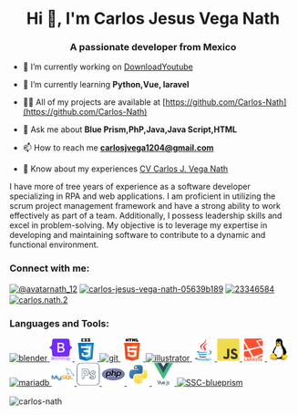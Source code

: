 <h1 align="center">Hi 👋, I'm Carlos Jesus Vega Nath</h1>
<h3 align="center">A passionate developer from Mexico</h3>

- 🔭 I’m currently working on [DownloadYoutube](https://github.com/Carlos-Nath/DownloadYoutube)

- 🌱 I’m currently learning **Python,Vue, laravel**

- 👨‍💻 All of my projects are available at [https://github.com/Carlos-Nath](https://github.com/Carlos-Nath)

- 💬 Ask me about **Blue Prism,PhP,Java,Java Script,HTML**

- 📫 How to reach me **carlosjvega1204@gmail.com**

- 📄 Know about my experiences [CV Carlos J. Vega Nath](https://github.com/Carlos-Nath/Carlos-Nath/blob/main/CV_Carlos_Jesus_Vega_Nath.pdf)

I have more of tree years of experience as a software developer specializing in RPA and web applications. I am proficient in utilizing the scrum project management framework and have a strong ability to work effectively as part of a team. Additionally, I possess leadership skills and excel in problem-solving. My objective is to leverage my expertise in developing and maintaining software to contribute to a dynamic and functional environment.

<h3 align="left">Connect with me:</h3>
<p align="left">
<a href="https://twitter.com/@avatarnath_12" target="blank"><img align="center" src="https://raw.githubusercontent.com/rahuldkjain/github-profile-readme-generator/master/src/images/icons/Social/twitter.svg" alt="@avatarnath_12" height="30" width="40" /></a>
<a href="https://linkedin.com/in/carlos-jesus-vega-nath-05639b189" target="blank"><img align="center" src="https://raw.githubusercontent.com/rahuldkjain/github-profile-readme-generator/master/src/images/icons/Social/linked-in-alt.svg" alt="carlos-jesus-vega-nath-05639b189" height="30" width="40" /></a>
<a href="https://stackoverflow.com/users/23346584" target="blank"><img align="center" src="https://raw.githubusercontent.com/rahuldkjain/github-profile-readme-generator/master/src/images/icons/Social/stack-overflow.svg" alt="23346584" height="30" width="40" /></a>
<a href="https://fb.com/carlos.nath.2" target="blank"><img align="center" src="https://raw.githubusercontent.com/rahuldkjain/github-profile-readme-generator/master/src/images/icons/Social/facebook.svg" alt="carlos.nath.2" height="30" width="40" /></a>
</p>

<h3 align="left">Languages and Tools:</h3>
<p align="left"> <a href="https://www.blender.org/" target="_blank" rel="noreferrer"> 
<img src="https://download.blender.org/branding/community/blender_community_badge_white.svg" alt="blender" width="40" height="40"/> </a> <a href="https://getbootstrap.com" target="_blank" rel="noreferrer"> <img src="https://raw.githubusercontent.com/devicons/devicon/master/icons/bootstrap/bootstrap-plain-wordmark.svg" alt="bootstrap" width="40" height="40"/> </a> <a href="https://www.w3schools.com/css/" target="_blank" rel="noreferrer"> <img src="https://raw.githubusercontent.com/devicons/devicon/master/icons/css3/css3-original-wordmark.svg" alt="css3" width="40" height="40"/> </a> <a href="https://git-scm.com/" target="_blank" rel="noreferrer"> <img src="https://www.vectorlogo.zone/logos/git-scm/git-scm-icon.svg" alt="git" width="40" height="40"/> </a> <a href="https://www.w3.org/html/" target="_blank" rel="noreferrer"> <img src="https://raw.githubusercontent.com/devicons/devicon/master/icons/html5/html5-original-wordmark.svg" alt="html5" width="40" height="40"/> </a> <a href="https://www.adobe.com/in/products/illustrator.html" target="_blank" rel="noreferrer"> <img src="https://www.vectorlogo.zone/logos/adobe_illustrator/adobe_illustrator-icon.svg" alt="illustrator" width="40" height="40"/> </a> <a href="https://www.java.com" target="_blank" rel="noreferrer"> <img src="https://raw.githubusercontent.com/devicons/devicon/master/icons/java/java-original.svg" alt="java" width="40" height="40"/> </a> <a href="https://developer.mozilla.org/en-US/docs/Web/JavaScript" target="_blank" rel="noreferrer"> <img src="https://raw.githubusercontent.com/devicons/devicon/master/icons/javascript/javascript-original.svg" alt="javascript" width="40" height="40"/> </a> <a href="https://laravel.com/" target="_blank" rel="noreferrer"> <img src="https://raw.githubusercontent.com/devicons/devicon/master/icons/laravel/laravel-plain-wordmark.svg" alt="laravel" width="40" height="40"/> </a> <a href="https://www.linux.org/" target="_blank" rel="noreferrer"> <img src="https://raw.githubusercontent.com/devicons/devicon/master/icons/linux/linux-original.svg" alt="linux" width="40" height="40"/> </a> <a href="https://mariadb.org/" target="_blank" rel="noreferrer"> <img src="https://www.vectorlogo.zone/logos/mariadb/mariadb-icon.svg" alt="mariadb" width="40" height="40"/> </a> <a href="https://www.mysql.com/" target="_blank" rel="noreferrer"> <img src="https://raw.githubusercontent.com/devicons/devicon/master/icons/mysql/mysql-original-wordmark.svg" alt="mysql" width="40" height="40"/> </a> <a href="https://www.photoshop.com/en" target="_blank" rel="noreferrer"> <img src="https://raw.githubusercontent.com/devicons/devicon/master/icons/photoshop/photoshop-line.svg" alt="photoshop" width="40" height="40"/> </a> <a href="https://www.php.net" target="_blank" rel="noreferrer"> <img src="https://raw.githubusercontent.com/devicons/devicon/master/icons/php/php-original.svg" alt="php" width="40" height="40"/> </a> <a href="https://www.python.org" target="_blank" rel="noreferrer"> <img src="https://raw.githubusercontent.com/devicons/devicon/master/icons/python/python-original.svg" alt="python" width="40" height="40"/> </a> <a href="https://vuejs.org/" target="_blank" rel="noreferrer"> <img src="https://raw.githubusercontent.com/devicons/devicon/master/icons/vuejs/vuejs-original-wordmark.svg" alt="vuejs" width="40" height="40"/> </a> <a href="https://www.blueprism.com/" target="_blank" rel="noreferrer"><img src="https://www.blueprism.com/assets/icons/SSC-blueprism-2col-logo-rgb.svg" alt="SSC-blueprism" width="110" height="40"/> </a>
</p>

<p><img align="center" src="https://github-readme-stats.vercel.app/api/top-langs?username=carlos-nath&show_icons=true&locale=en&layout=compact" alt="carlos-nath" /></p>
